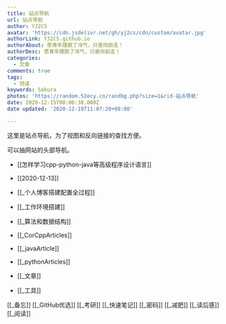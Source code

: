 ```yaml
---
title: 站点导航
url: 站点导航
author: YJ2CS
avatar: 'https://cdn.jsdelivr.net/gh/yj2cs/cdn/custom/avatar.jpg'
authorLink: YJ2CS.github.io
authorAbout: 愿青年摆脱了冷气，只是向前走！
authorDesc: 愿青年摆脱了冷气，只是向前走！
categories:
  - 文章
comments: true
tags:
  - 悦读
keywords: Sakura
photos: 'https://random.52ecy.cn/randbg.php?size=1&rid-站点导航'
date: 2020-12-15T00:06:38.000Z
date updated: '2020-12-19T11:07:20+08:00'

---
```


这里是站点导航，为了视图和反向链接的查找方便。

可以抽网站的头部导航。

-   [[怎样学习cpp-python-java等高级程序设计语言]]

-   [[2020-12-13]]

-   [[_个人博客搭建配置全过程]]

-   [[_工作环境搭建]]

-   [[_算法和数据结构]]

-   [[_CorCppArticles]]

-   [[_javaArticle]]

-   [[_pythonArticles]]

-   [[_文章]]

-   [[_工具]]

[[_备忘]]
[[_GitHub优选]]
[[_考研]]
[[_快速笔记]]
[[_密码]]
[[_减肥]]
[[_读后感]]
[[_阅读]]